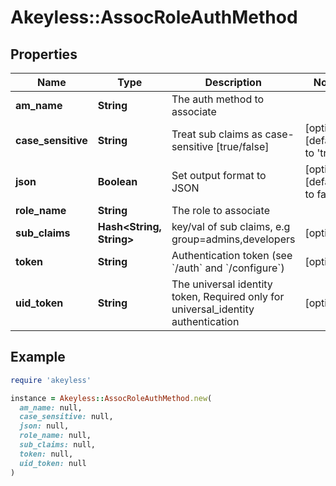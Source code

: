 # Akeyless::AssocRoleAuthMethod

## Properties

| Name | Type | Description | Notes |
| ---- | ---- | ----------- | ----- |
| **am_name** | **String** | The auth method to associate |  |
| **case_sensitive** | **String** | Treat sub claims as case-sensitive [true/false] | [optional][default to &#39;true&#39;] |
| **json** | **Boolean** | Set output format to JSON | [optional][default to false] |
| **role_name** | **String** | The role to associate |  |
| **sub_claims** | **Hash&lt;String, String&gt;** | key/val of sub claims, e.g group&#x3D;admins,developers | [optional] |
| **token** | **String** | Authentication token (see &#x60;/auth&#x60; and &#x60;/configure&#x60;) | [optional] |
| **uid_token** | **String** | The universal identity token, Required only for universal_identity authentication | [optional] |

## Example

```ruby
require 'akeyless'

instance = Akeyless::AssocRoleAuthMethod.new(
  am_name: null,
  case_sensitive: null,
  json: null,
  role_name: null,
  sub_claims: null,
  token: null,
  uid_token: null
)
```

